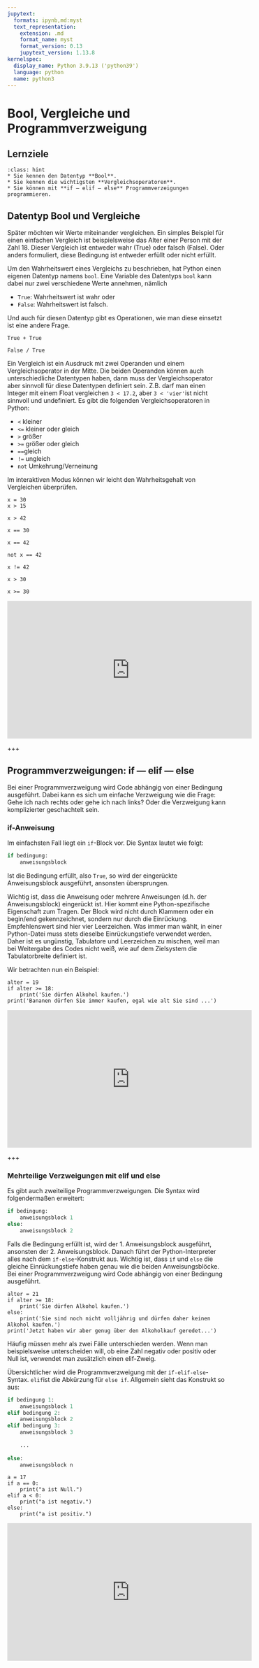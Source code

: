 ```yaml
---
jupytext:
  formats: ipynb,md:myst
  text_representation:
    extension: .md
    format_name: myst
    format_version: 0.13
    jupytext_version: 1.13.8
kernelspec:
  display_name: Python 3.9.13 ('python39')
  language: python
  name: python3
---
```


# Bool, Vergleiche und Programmverzweigung

## Lernziele

```{admonition} Lernziele
:class: hint
* Sie kennen den Datentyp **Bool**.
* Sie kennen die wichtigsten **Vergleichsoperatoren**.
* Sie können mit **if — elif — else** Programmverzeigungen programmieren.
```

## Datentyp Bool und Vergleiche

Später möchten wir Werte miteinander vergleichen. Ein simples Beispiel für einen
einfachen Vergleich ist beispielsweise das Alter einer Person mit der Zahl 18.
Dieser Vergleich ist entweder wahr (True) oder falsch (False). Oder anders
formuliert, diese Bedingung ist entweder erfüllt oder nicht erfüllt. 

Um den Wahrheitswert eines Vergleichs zu beschrieben, hat Python einen eigenen
Datentyp namens `bool`. Eine Variable des Datentyps `bool` kann dabei nur zwei
verschiedene Werte annehmen, nämlich

* `True`: Wahrheitswert ist wahr oder
* `False`: Wahrheitswert ist falsch.

Und auch für diesen Datentyp gibt es Operationen, wie man diese einsetzt ist
eine andere Frage.

```{code-cell} ipython3
True + True
```

```{code-cell} ipython3
False / True
```

Ein Vergleich ist ein Ausdruck mit zwei Operanden und einem Vergleichsoperator
in der Mitte. Die beiden Operanden können auch unterschiedliche Datentypen
haben, dann muss der Vergleichsoperator aber sinnvoll für diese Datentypen
definiert sein. Z.B. darf man einen Integer mit einem Float vergleichen `3 <
17.2`, aber `3 < 'vier'`ist nicht sinnvoll und undefiniert. Es gibt die
folgenden Vergleichsoperatoren in Python:

* `<` kleiner
* `<=` kleiner oder gleich
* `>` größer
* `>=` größer oder gleich
* `==`gleich
* `!=` ungleich
* `not` Umkehrung/Verneinung

Im interaktiven Modus können wir leicht den Wahrheitsgehalt von Vergleichen
überprüfen.

```{code-cell} ipython3
x = 30          
x > 15          
```

```{code-cell} ipython3
x > 42
```

```{code-cell} ipython3
x == 30    
```

```{code-cell} ipython3
x == 42
```

```{code-cell} ipython3
not x == 42 
```

```{code-cell} ipython3
x != 42
```

```{code-cell} ipython3
x > 30  
```

```{code-cell} ipython3
x >= 30
```

<iframe width="560" height="315" src="https://www.youtube.com/embed/ucsv_Nhhxmk" title="YouTube video player" frameborder="0" allow="accelerometer; autoplay; clipboard-write; encrypted-media; gyroscope; picture-in-picture" allowfullscreen></iframe>

+++

## Programmverzweigungen: if — elif — else 

Bei einer Programmverzweigung wird Code abhängig von einer Bedingung ausgeführt.
Dabei kann es sich um einfache Verzweigung wie die Frage: Gehe ich nach rechts
oder gehe ich nach links? Oder die Verzweigung kann komplizierter geschachtelt
sein.

### if-Anweisung
Im einfachsten Fall liegt ein `if`-Block vor. Die Syntax lautet wie folgt:

```python
if bedingung:
    anweisungsblock
```

Ist die Bedingung erfüllt, also `True`, so wird der eingerückte Anweisungsblock
ausgeführt, ansonsten übersprungen.

Wichtig ist, dass die Anweisung oder mehrere Anweisungen (d.h. der
Anweisungsblock) eingerückt ist. Hier kommt eine Python-spezifische Eigenschaft
zum Tragen. Der Block wird nicht durch Klammern oder ein begin/end
gekennzeichnet, sondern nur durch die Einrückung. Empfehlenswert sind hier vier
Leerzeichen. Was immer man wählt, in einer Python-Datei muss stets dieselbe
Einrückungstiefe verwendet werden. Daher ist es ungünstig, Tabulatore und
Leerzeichen zu mischen, weil man bei Weitergabe des Codes nicht weiß, wie auf
dem Zielsystem die Tabulatorbreite definiert ist.

Wir betrachten nun ein Beispiel:

```{code-cell} ipython3
alter = 19
if alter >= 18:
    print('Sie dürfen Alkohol kaufen.')
print('Bananen dürfen Sie immer kaufen, egal wie alt Sie sind ...')
```

<iframe width="560" height="315" src="https://www.youtube.com/embed/b6KzYbM-Hvg" title="YouTube video player" frameborder="0" allow="accelerometer; autoplay; clipboard-write; encrypted-media; gyroscope; picture-in-picture" allowfullscreen></iframe>

+++

### Mehrteilige Verzweigungen mit elif und else

Es gibt auch zweiteilige Programmverzweigungen. Die Syntax wird folgendermaßen
erweitert:

```python
if bedingung:
    anweisungsblock 1
else:
    anweisungsblock 2
```

Falls die Bedingung erfüllt ist, wird der 1. Anweisungsblock ausgeführt,
ansonsten der 2. Anweisungsblock. Danach führt der Python-Interpreter alles nach
dem `if-else`-Konstrukt aus. Wichtig ist, dass `if` und `else` die gleiche
Einrückungstiefe haben genau wie die beiden Anweisungsblöcke. Bei einer
Programmverzweigung wird Code abhängig von einer Bedingung ausgeführt.

```{code-cell} ipython3
alter = 21
if alter >= 18:
    print('Sie dürfen Alkohol kaufen.')
else:
    print('Sie sind noch nicht volljährig und dürfen daher keinen Alkohol kaufen.')
print('Jetzt haben wir aber genug über den Alkoholkauf geredet...')
```

Häufig müssen mehr als zwei Fälle unterschieden werden. Wenn man beispielsweise
unterscheiden will, ob eine Zahl negativ oder positiv oder Null ist, verwendet
man zusätzlich einen elif-Zweig.

Übersichtlicher wird die Programmverzweigung mit der `if-elif-else`-Syntax. `elif`ist die Abkürzung für `else if`. Allgemein sieht das Konstrukt so aus:

```python
if bedingung 1:
    anweisungsblock 1
elif bedingung 2:
    anweisungsblock 2
elif bedingung 3:
    anweisungsblock 3
    
    ...
    
else:
    anweisungsblock n
```

```{code-cell} ipython3
a = 17
if a == 0:
    print("a ist Null.")
elif a < 0:
    print("a ist negativ.")
else:
    print("a ist positiv.")
```

<iframe width="560" height="315" src="https://www.youtube.com/embed/f3YdEdYSNdk" title="YouTube video player" frameborder="0" allow="accelerometer; autoplay; clipboard-write; encrypted-media; gyroscope; picture-in-picture" allowfullscreen></iframe>
